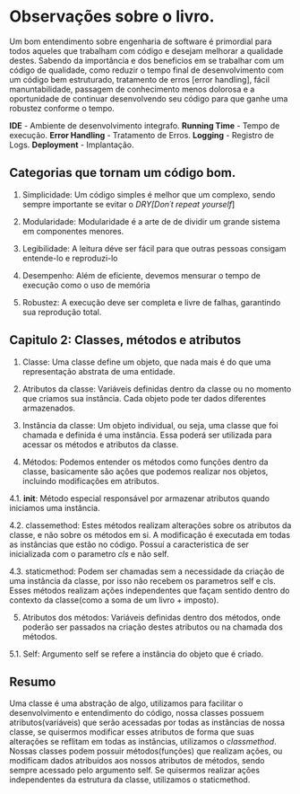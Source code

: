 # Observações sobre o livro.

Um bom entendimento sobre engenharia de software é primordial para todos aqueles que trabalham com código e desejam melhorar a qualidade destes. Sabendo da importância e dos beneficios em se trabalhar com um código de qualidade, como reduzir o tempo final de desenvolvimento com um código bem estruturado, tratamento de erros [error handling], fácil manuntabilidade, passagem de conhecimento menos dolorosa e a oportunidade de continuar desenvolvendo seu código para que ganhe uma robustez conforme o tempo.

**IDE** - Ambiente de desenvolvimento integrafo.
**Running Time** - Tempo de execução.
**Error Handling** - Tratamento de Erros.
**Logging** - Registro de Logs.
**Deployment** - Implantação.

## Categorias que tornam um código bom.

1. Simplicidade: Um código simples é melhor que um complexo, sendo sempre importante se evitar o *DRY[Don´t repeat yourself*]

2. Modularidade: Modularidade é a arte de de dividir um grande sistema em componentes menores.

3. Legibilidade: A leitura déve ser fácil para que outras pessoas consigam entende-lo e reproduzi-lo

4. Desempenho: Além de eficiente, devemos mensurar o tempo de execução como o uso de memória

5. Robustez: A execução deve ser completa e livre de falhas, garantindo sua reprodução total.

## Capitulo 2: Classes, métodos e atributos

1. Classe: Uma classe define um objeto, que nada mais é do que uma representação abstrata de uma entidade.

2. Atributos da classe: Variáveis definidas dentro da classe ou no momento que criamos sua instância. Cada objeto pode ter dados diferentes armazenados.

3. Instância da classe: Um objeto individual, ou seja, uma classe que foi chamada e definida é uma instância. Essa poderá ser utilizada para acessar os métodos e atributos da classe.

4. Métodos: Podemos entender os métodos como funções dentro da classe, basicamente são ações que podemos realizar nos objetos, incluindo modificações em atributos.

4.1. __init__: Método especial responsável por armazenar atributos quando iniciamos uma instância.

4.2. classemethod: Estes métodos realizam alterações sobre os atributos da classe, e não sobre os métodos em si. A modificação é executada em todas as instâncias que estão no código. Possuí a caracteristica de ser inicializada com o parametro *cls* e não self.

4.3. staticmethod: Podem ser chamadas sem a necessidade da criação de uma instância da classe, por isso não recebem os parametros self e cls. Esses métodos realizam ações independentes que façam sentido dentro do contexto da classe(como a soma de um livro + imposto).

5. Atributos dos métodos: Variáveis definidas dentro dos métodos, onde poderão ser passados na criação destes atributos ou na chamada dos métodos.
 
5.1. Self: Argumento self se refere a instância do objeto que é criado.

## Resumo

Uma classe é uma abstração de algo, utilizamos para facilitar o desenvolvimento e entendimento do código,  nossa classes possuem atributos(variáveis) que serão acessadas por todas as instâncias de nossa classe, se quisermos modificar esses atributos de forma que suas alterações se reflitam em todas as instâncias, utilizamos o *classmethod*. Nossas classes podem possuir métodos(funções) que realizam ações, ou modificam dados atribuídos aos nossos atributos de métodos, sendo sempre acessado pelo argumento self. Se quisermos realizar ações independentes da estrutura da classe, utilizamos o staticmethod.
